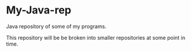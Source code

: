 # My-Java-rep

Java repository of some of my programs.  

This repository will be be broken into smaller repositories at some point in time.  
